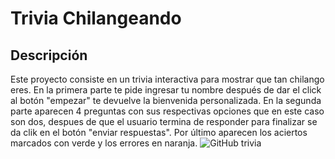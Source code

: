 # Trivia Chilangeando

## Descripción

Este proyecto consiste en  un trivia interactiva para mostrar que tan chilango eres. En la primera parte te pide ingresar tu nombre después de dar el click al botón "empezar" te devuelve la bienvenida personalizada.
En la segunda parte aparecen 4 preguntas con sus respectivas opciones que en este caso son dos, despues de que el usuario termina de responder para finalizar se da clik en el botón "enviar respuestas". Por último aparecen los aciertos marcados con verde y los errores en naranja.
![GitHub trivia](/Escritorio/trivia.jpeg)
 
